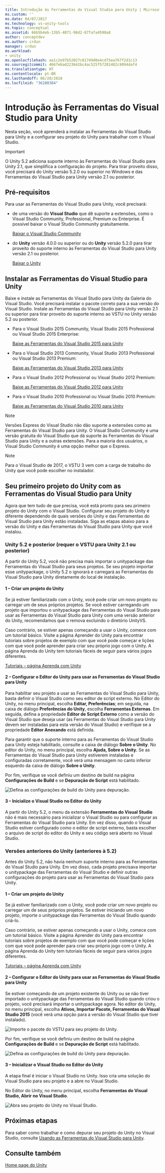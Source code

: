 ```yaml
---
title: Introdução às Ferramentas do Visual Studio para Unity | Microsoft Docs
ms.custom: ''
ms.date: 04/07/2017
ms.technology: vs-unity-tools
ms.topic: conceptual
ms.assetid: 66b5b4eb-13b5-4071-98d2-87fafa4598a8
author: conceptdev
ms.author: crdun
manager: crdun
ms.workload:
- unity
ms.openlocfilehash: aa1c2e97b52027c81749d0e4cd75ea767f2d1c13
ms.sourcegitcommit: 4667e6ad223642bc4ac525f57281482c9894daf4
ms.translationtype: HT
ms.contentlocale: pt-BR
ms.lasthandoff: 06/20/2018
ms.locfileid: "36280384"
---
```

# <a name="getting-started-with-visual-studio-tools-for-unity"></a>Introdução às Ferramentas do Visual Studio para Unity
Nesta seção, você aprenderá a instalar as Ferramentas do Visual Studio para Unity e a configurar seu projeto do Unity para trabalhar com o Visual Studio.

> [!IMPORTANT]
>  O Unity 5.2 adiciona suporte interno às Ferramentas do Visual Studio para Unity 2.1, que simplifica a configuração do projeto. Para tirar proveito disso, você precisará do Unity versão 5.2.0 ou superior no Windows e das Ferramentas do Visual Studio para Unity versão 2.1 ou posterior.

## <a name="prerequisites"></a>Pré-requisitos
 Para usar as Ferramentas do Visual Studio para Unity, você precisará:

-   de uma versão do **Visual Studio** que dê suporte a extensões, como o Visual Studio Community, Professional, Premium ou Enterprise. É possível baixar o Visual Studio Community gratuitamente.

     [Baixar o Visual Studio Community](https://visualstudio.microsoft.com/downloads/?utm_medium=microsoft&utm_source=docs.microsoft.com&utm_campaign=button+cta&utm_content=download+vs2017)

-   do **Unity** versão 4.0.0 ou superior ou do **Unity** versão 5.2.0 para tirar proveito do suporte interno às Ferramentas do Visual Studio para Unity versão 2.1 ou posterior.

     [Baixar o Unity](https://unity3d.com/get-unity/download)

## <a name="install-visual-studio-tools-for-unity"></a>Instalar as Ferramentas do Visual Studio para Unity
 Baixe e instale as Ferramentas do Visual Studio para Unity da Galeria do Visual Studio. Você precisará instalar o pacote correto para a sua versão do Visual Studio. Instale as Ferramentas do Visual Studio para Unity versão 2.1 ou superior para tirar proveito do suporte interno ao VSTU no Unity versão 5.2 ou posterior.

-   Para o Visual Studio 2015 Community, Visual Studio 2015 Professional ou Visual Studio 2015 Enterprise:

     [Baixe as Ferramentas do Visual Studio 2015 para Unity](https://visualstudiogallery.msdn.microsoft.com/8d26236e-4a64-4d64-8486-7df95156aba9)

-   Para o Visual Studio 2013 Community, Visual Studio 2013 Professional ou Visual Studio 2013 Premium:

     [Baixe as Ferramentas do Visual Studio 2013 para Unity](https://visualstudiogallery.msdn.microsoft.com/20b80b8c-659b-45ef-96c1-437828fe7cf2)

-   Para o Visual Studio 2012 Professional ou Visual Studio 2012 Premium:

     [Baixe as Ferramentas do Visual Studio 2012 para Unity](https://visualstudiogallery.msdn.microsoft.com/7ab11d2a-f413-4ed6-b3de-ff1d05157714)

-   Para o Visual Studio 2010 Professional ou Visual Studio 2010 Premium:

     [Baixe as Ferramentas do Visual Studio 2010 para Unity](https://visualstudiogallery.msdn.microsoft.com/6e536faa-ce73-494a-a746-6a14753015f1)

> [!NOTE]
>  Versões Express do Visual Studio não dão suporte a extensões como as Ferramentas do Visual Studio para Unity. O Visual Studio Community é uma versão gratuita do Visual Studio que dá suporte às Ferramentas do Visual Studio para Unity e a outras extensões. Para a maioria dos usuários, o Visual Studio Community é uma opção melhor que o Express.

> [!NOTE]
>  Para o Visual Studio de 2017, o VSTU 3 vem com a carga de trabalho do Unity que você pode escolher no instalador.

## <a name="your-first-unity-project-with-visual-studio-tools-for-unity"></a>Seu primeiro projeto do Unity com as Ferramentas do Visual Studio para Unity
 Agora que tem tudo de que precisa, você está pronto para seu primeiro projeto do Unity com o Visual Studio. Configurar seu projeto do Unity é diferente dependendo de quais versões do Unity e das Ferramentas do Visual Studio para Unity estão instaladas. Siga as etapas abaixo para a versão do Unity e das Ferramentas do Visual Studio para Unity que você instalou.

### <a name="unity-52-and-higher-requires-vstu-21-or-higher"></a>Unity 5.2 e posterior (requer o VSTU para Unity 2.1 ou posterior)
 A partir do Unity 5.2, você não precisa mais importar o unitypackage das Ferramentas do Visual Studio para seus projetos. Se seu projeto importar esse unitypackage, o Unity 5.2 o ignorará e carregará as Ferramentas do Visual Studio para Unity diretamente do local de instalação.

#### <a name="1---create-a-unity-project"></a>1 – Criar um projeto do Unity
 Se já estiver familiarizado com o Unity, você pode criar um novo projeto ou carregar um de seus próprios projetos. Se você estiver carregando um projeto que importou o unitypackage das Ferramentas do Visual Studio para usar as Ferramentas do Visual Studio para Unity com uma versão anterior do Unity, recomendamos que o remova excluindo o diretório UnityVS.

 Caso contrário, se estiver apenas começando a usar o Unity, comece com um tutorial básico. Visite a página Aprender do Unity para encontrar tutoriais sobre projetos de exemplo com que você pode começar e lições com que você pode aprender para criar seu próprio jogo com o Unity. A página Aprenda do Unity tem tutoriais fáceis de seguir para vários jogos diferentes.

 [Tutoriais – página Aprenda com Unity](http://unity3d.com/learn/tutorials/modules)

#### <a name="2---configure-unity-editor-to-use-visual-studio-tools-for-unity"></a>2 – Configurar o Editor do Unity para usar as Ferramentas do Visual Studio para Unity
 Para habilitar seu projeto a usar as Ferramentas do Visual Studio para Unity, basta definir o Visual Studio como seu editor de script externo. No Editor do Unity, no menu principal, escolha **Editar, Preferências**; em seguida, na caixa de diálogo **Preferências do Unity**, escolha **Ferramentas Externas**. Em seguida, defina a propriedade **Editor de Script Externo** como a versão do Visual Studio que deseja usar (as Ferramentas do Visual Studio para Unity devem ser instaladas para esta versão do Visual Studio) e verifique se a propriedade **Editor Anexando** está definida.

 Para garantir que o suporte interno para as Ferramentas do Visual Studio para Unity esteja habilitado, consulte a caixa de diálogo **Sobre o Unity**. No editor do Unity, no menu principal, escolha **Ajuda, Sobre o Unity.** Se as Ferramentas do Visual Studio para Unity estiverem instaladas e configuradas corretamente, você verá uma mensagem no canto inferior esquerdo da caixa de diálogo **Sobre o Unity**.

 Por fim, verifique se você definiu um destino de build na página **Configurações de Build** e se **Depuração de Script** está habilitado.

 ![Defina as configurações de build do Unity para depuração. ](../cross-platform/media/vstu_debugging_build_settings.png "vstu_debugging_build_settings")

#### <a name="3---launch-visual-studio-from-the-unity-editor"></a>3 – Inicialize o Visual Studio no Editor do Unity
 A partir do Unity 5.2, o menu da extensão **Ferramentas do Visual Studio** não é mais necessário para inicializar o Visual Studio ou para configurar as Ferramentas do Visual Studio para Unity. Em vez disso, quando o Visual Studio estiver configurado como o editor de script externo, basta escolher o arquivo de script do editor do Unity e seu código será aberto no Visual Studio.

### <a name="previous-versions-of-unity-pre-52"></a>Versões anteriores do Unity (anteriores à 5.2)
 Antes do Unity 5.2, não havia nenhum suporte interno para as Ferramentas do Visual Studio para Unity. Em vez disso, cada projeto precisava importar o unitypackage das Ferramentas do Visual Studio e definir outras configurações do projeto para usar as Ferramentas do Visual Studio para Unity.

#### <a name="1---create-a-unity-project"></a>1 – Criar um projeto do Unity
 Se já estiver familiarizado com o Unity, você pode criar um novo projeto ou carregar um de seus próprios projetos. Se estiver iniciando um novo projeto, importe o unitypackage das Ferramentas do Visual Studio quando criá-lo.

 Caso contrário, se estiver apenas começando a usar o Unity, comece com um tutorial básico. Visite a página Aprender do Unity para encontrar tutoriais sobre projetos de exemplo com que você pode começar e lições com que você pode aprender para criar seu próprio jogo com o Unity. A página Aprenda do Unity tem tutoriais fáceis de seguir para vários jogos diferentes.

 [Tutoriais – página Aprenda com Unity](http://unity3d.com/learn/tutorials/modules)

#### <a name="2---configure-unity-editor-to-use-visual-studio-tools-for-unity"></a>2 – Configurar o Editor do Unity para usar as Ferramentas do Visual Studio para Unity
 Se estiver começando de um projeto existente do Unity ou se não tiver importado o unitypackage das Ferramentas do Visual Studio quando criou o projeto, você precisará importar o unitypackage agora. No editor do Unity, no menu principal, escolha **Ativos, Importar Pacote, Ferramentas do Visual Studio 2015** (você verá uma opção para a versão do Visual Studio que tiver instalado).

 ![Importe o pacote do VSTU para seu projeto do Unity.](../cross-platform/media/vstu_configure_unity_import_vstu.png "vstu_configure_unity_import_vstu")

 Por fim, verifique se você definiu um destino de build na página **Configurações de Build** e se **Depuração de Script** está habilitado.

 ![Defina as configurações de build do Unity para depuração. ](../cross-platform/media/vstu_debugging_build_settings.png "vstu_debugging_build_settings")

#### <a name="3---launch-visual-studio-from-unity-editor"></a>3 – Inicializar o Visual Studio no Editor do Unity
 A etapa final é iniciar o Visual Studio no Unity. Isso cria uma solução do Visual Studio para seu projeto e a abre no Visual Studio.

 No Editor do Unity, no menu principal, escolha **Ferramentas do Visual Studio, Abrir no Visual Studio**.

 ![Abra seu projeto do Unity no Visual Studio.](../cross-platform/media/vstu_configure_open_in_visual_studio.png "vstu_configure_open_in_visual_studio")

## <a name="next-steps"></a>Próximas etapas

 Para saber como trabalhar e como depurar seu projeto do Unity no Visual Studio, consulte [Usando as Ferramentas do Visual Studio para Unity](../cross-platform/using-visual-studio-tools-for-unity.md).

## <a name="see-also"></a>Consulte também
 [Home page do Unity](http://unity3d.com)
